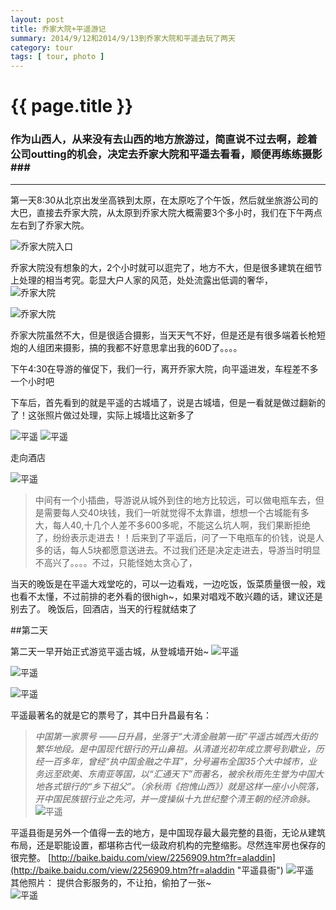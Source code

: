 ```yaml
---
layout: post
title: 乔家大院+平遥游记
summary: 2014/9/12和2014/9/13到乔家大院和平遥去玩了两天
category: tour
tags: [ tour, photo ]
---
```


{{ page.title }}
================

### 作为山西人，从来没有去山西的地方旅游过，简直说不过去啊，趁着公司outting的机会，决定去乔家大院和平遥去看看，顺便再练练摄影###
---------------
 
第一天8:30从北京出发坐高铁到太原，在太原吃了个午饭，然后就坐旅游公司的大巴，直接去乔家大院，从太原到乔家大院大概需要3个多小时，我们在下午两点左右到了乔家大院。

![乔家大院入口](http://c.hiphotos.bdimg.com/album/s%3D550%3Bq%3D90%3Bc%3Dxiangce%2C100%2C100/sign=458d4f988126cffc6d2abfb7893a3bad/42a98226cffc1e17784ab5304990f603738de93e.jpg?referer=9011fee2542c11df87c68b1357d4&x=.jpg)

乔家大院没有想象的大，2个小时就可以逛完了，地方不大，但是很多建筑在细节上处理的相当考究。彰显大户人家的风范，处处流露出低调的奢华，  
![乔家大院](http://g.hiphotos.bdimg.com/album/s%3D550%3Bq%3D90%3Bc%3Dxiangce%2C100%2C100/sign=26851301ea24b899da3c793d5e3d6ca8/1e30e924b899a90142b562371e950a7b0208f52a.jpg?referer=d97777fa0946f21f90236a6333e8&x=.jpg)

![乔家大院](http://c.hiphotos.bdimg.com/album/s%3D550%3Bq%3D90%3Bc%3Dxiangce%2C100%2C100/sign=4becbfef9f82d158bf8259b4b03168e5/b2de9c82d158ccbff6648c3b1ad8bc3eb03541d2.jpg?referer=08a0dab9d73f87948ae87c1eafb0&x=.jpg)

乔家大院虽然不大，但是很适合摄影，当天天气不好，但是还是有很多端着长枪短炮的人组团来摄影，搞的我都不好意思拿出我的60D了。。。。

下午4:30在导游的催促下，我们一行，离开乔家大院，向平遥进发，车程差不多一个小时吧

下车后，首先看到的就是平遥的古城墙了，说是古城墙，但是一看就是做过翻新的了！这张照片做过处理，实际上城墙比这新多了

![平遥](http://e.hiphotos.bdimg.com/album/s%3D550%3Bq%3D90%3Bc%3Dxiangce%2C100%2C100/sign=7abb11a4097b020808c93fe452e283ee/1c950a7b02087bf41e6c6ee8f1d3572c11dfcf2a.jpg?referer=e29967510f338744c5d21b4c29e8&x=.jpg)
![平遥](http://h.hiphotos.bdimg.com/album/s%3D550%3Bq%3D90%3Bc%3Dxiangce%2C100%2C100/sign=b8ffe7c9194c510faac4e21f50625410/eaf81a4c510fd9f9e8916c68262dd42a2834a428.jpg?referer=0e16c7de75094b3682852fdd04e6&x=.jpg)

走向酒店

![平遥](http://h.hiphotos.bdimg.com/album/s%3D550%3Bq%3D90%3Bc%3Dxiangce%2C100%2C100/sign=049ff7c3b1119313c343ffb555037dea/faf2b2119313b07e9d5c69090fd7912396dd8cc9.jpg?referer=c7337af7a4efce1bb33cfcfaecc7&x=.jpg)

> 中间有一个小插曲，导游说从城外到住的地方比较远，可以做电瓶车去，但是需要每人交40块钱，我们一听就觉得不太靠谱，想想一个古城能有多大，每人40,十几个人差不多600多呢，不能这么坑人啊，我们果断拒绝了，纷纷表示走进去！！后来到了平遥后，问了一下电瓶车的价钱，说是人多的话，每人5块都愿意送进去。不过我们还是决定走进去，导游当时明显不高兴了。。。。不过，只能怪她太贪心了，

当天的晚饭是在平遥大戏堂吃的，可以一边看戏，一边吃饭，饭菜质量很一般，戏也看不太懂，不过前排的老外看的很high~，如果对唱戏不敢兴趣的话，建议还是别去了。
晚饭后，回酒店，当天的行程就结束了

##第二天

第二天一早开始正式游览平遥古城，从登城墙开始~
![平遥](http://f.hiphotos.bdimg.com/album/s%3D550%3Bq%3D90%3Bc%3Dxiangce%2C100%2C100/sign=420375000955b31998f982707392f31b/78310a55b319ebc45a854f988126cffc1e171635.jpg?referer=f055064a01087bf424fb63d952ec&x=.jpg)

![平遥](http://f.hiphotos.bdimg.com/album/s%3D550%3Bq%3D90%3Bc%3Dxiangce%2C100%2C100/sign=ce1170e88e1001e94a3c140a88350ad1/7dd98d1001e939014ce2b43f78ec54e737d196ca.jpg?referer=24890512de54564ebc72d009d2c8&x=.jpg)

![平遥](http://h.hiphotos.bdimg.com/album/s%3D550%3Bq%3D90%3Bc%3Dxiangce%2C100%2C100/sign=b8ffe7c9194c510faac4e21f50625410/eaf81a4c510fd9f9e8916c68262dd42a2834a428.jpg?referer=0e16c7de75094b3682852fdd04e6&x=.jpg)

平遥最著名的就是它的票号了，其中日升昌最有名：
> *中国第一家票号 ——日升昌，坐落于“大清金融第一街”平遥古城西大街的繁华地段。是中国现代银行的开山鼻祖。从清道光初年成立票号到歇业，历经一百多年，曾经“执中国金融之牛耳”，分号遍布全国35个大中城市，业务远至欧美、东南亚等国，以“汇通天下”而著名，被余秋雨先生誉为中国大地各式银行的“乡下祖父”。（余秋雨《抱愧山西》）就是这样一座小小院落，开中国民族银行业之先河，并一度操纵十九世纪整个清王朝的经济命脉。*
![平遥](http://d.hiphotos.bdimg.com/album/s%3D550%3Bq%3D90%3Bc%3Dxiangce%2C100%2C100/sign=d96f46dc2d738bd4c021b23491b0f6eb/4bed2e738bd4b31c84daadba84d6277f9f2ff8c8.jpg?referer=b1204f276e224f4a0e8e472338c6&x=.jpg)

平遥县衙是另外一个值得一去的地方，是中国现存最大最完整的县衙，无论从建筑布局，还是职能设置，都堪称古代一级政府机构的完整缩影。尽然连牢房也保存的很完整。
[http://baike.baidu.com/view/2256909.htm?fr=aladdin](http://baike.baidu.com/view/2256909.htm?fr=aladdin "平遥县衙")
![平遥](http://b.hiphotos.bdimg.com/album/s%3D550%3Bq%3D90%3Bc%3Dxiangce%2C100%2C100/sign=0be7dd38b0de9c82a265f98a5cbaf137/d009b3de9c82d158550060b0830a19d8bc3e4234.jpg?referer=65bc9e74d588d43fa9bea5c2aeea&x=.jpg)  
其他照片：
提供合影服务的，不让拍，偷拍了一张~  
![平遥](http://d.hiphotos.bdimg.com/album/s%3D550%3Bq%3D90%3Bc%3Dxiangce%2C100%2C100/sign=d473031541a7d933bba8e4769d70a02e/0e2442a7d933c8950a83a17ad21373f082020035.jpg?referer=017446dc2d738bd49d36860160ec&x=.jpg)